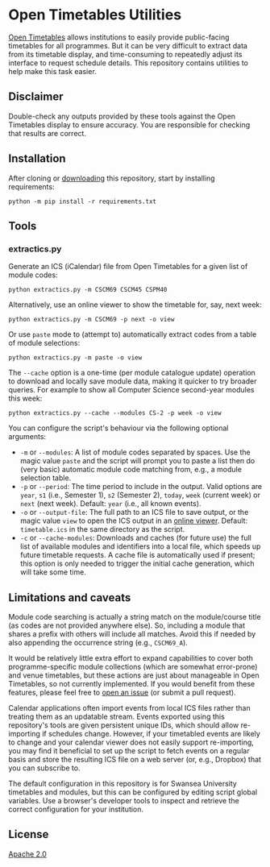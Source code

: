# Open Timetables Utilities
[Open Timetables](http://opentimetables-help.azurewebsites.net/1.0/Content/Home.htm) allows institutions to easily provide public-facing timetables for all programmes.
But it can be very difficult to extract data from its timetable display, and time-consuming to repeatedly adjust its interface to request schedule details.
This repository contains utilities to help make this task easier.

## Disclaimer
Double-check any outputs provided by these tools against the Open Timetables display to ensure accuracy.
You are responsible for checking that results are correct.


## Installation
After cloning or [downloading](https://github.com/simonrob/opentimetables-utils/archive/refs/heads/main.zip) this repository, start by installing requirements:

```shell
python -m pip install -r requirements.txt
```

## Tools
### extractics.py
Generate an ICS (iCalendar) file from Open Timetables for a given list of module codes:

```shell
python extractics.py -m CSCM69 CSCM45 CSPM40
```

Alternatively, use an online viewer to show the timetable for, say, next week:

```shell
python extractics.py -m CSCM69 -p next -o view
```

Or use `paste` mode to (attempt to) automatically extract codes from a table of module selections:

```shell
python extractics.py -m paste -o view
```

The `--cache` option is a one-time (per module catalogue update) operation to download and locally save module data, making it quicker to try broader queries. For example to show all Computer Science second-year modules this week:
```shell
python extractics.py --cache --modules CS-2 -p week -o view
```

You can configure the script's behaviour via the following optional arguments:
- `-m` or `--modules`: A list of module codes separated by spaces. Use the magic value `paste` and the script will prompt you to paste a list then do (very basic) automatic module code matching from, e.g., a module selection table.
- `-p` or `--period`: The time period to include in the output. Valid options are `year`, `s1` (i.e., Semester 1), `s2` (Semester 2), `today`, `week` (current week) or `next` (next week). Default: `year` (i.e., all known events).
- `-o` or `--output-file`: The full path to an ICS file to save output, or the magic value `view` to open the ICS output in an [online viewer](https://simonrob.github.io/online-ics-feed-viewer/).
Default: `timetable.ics` in the same directory as the script.
- `-c` or `--cache-modules`: Downloads and caches (for future use) the full list of available modules and identifiers into a local file, which speeds up future timetable requests.
A cache file is automatically used if present; this option is only needed to trigger the initial cache generation, which will take some time.


## Limitations and caveats
Module code searching is actually a string match on the module/course title (as codes are not provided anywhere else).
So, including a module that shares a prefix with others will include all matches.
Avoid this if needed by also appending the occurrence string (e.g., `CSCM69_A`).

It would be relatively little extra effort to expand capabilities to cover both programme-specific module collections (which are somewhat error-prone) and venue timetables, but these actions are just about manageable in Open Timetables, so not currently implemented.
If you would benefit from these features, please feel free to [open an issue](https://github.com/simonrob/opentimetables-utils/issues) (or submit a pull request).

Calendar applications often import events from local ICS files rather than treating them as an updatable stream.
Events exported using this repository's tools are given persistent unique IDs, which should allow re-importing if schedules change.
However, if your timetabled events are likely to change and your calendar viewer does not easily support re-importing, you may find it beneficial to set up the script to fetch events on a regular basis and store the resulting ICS file on a web server (or, e.g., Dropbox) that you can subscribe to.

The default configuration in this repository is for Swansea University timetables and modules, but this can be configured by editing script global variables.
Use a browser's developer tools to inspect and retrieve the correct configuration for your institution.

## License
[Apache 2.0](LICENSE)
